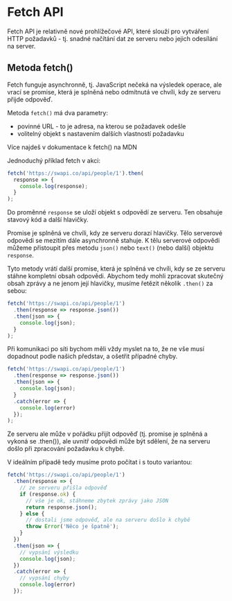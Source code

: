 # Fetch API

Fetch API je relativně nové prohlížečové API, které slouží pro vytváření HTTP požadavků - tj. snadné načítání dat ze serveru nebo jejich odesílání na server.

## Metoda fetch()

Fetch funguje asynchronně, tj. JavaScript nečeká na výsledek operace, ale vrací se promise, která je splněná nebo odmítnutá ve chvíli, kdy ze serveru přijde odpověď.

Metoda `fetch()` má dva parametry:
- povinné URL - to je adresa, na kterou se požadavek odešle
- volitelný objekt s nastavením dalších vlastností požadavku

Více najdeš v dokumentace k fetch() na MDN


Jednoduchý příklad fetch v akci:

```javascript
fetch('https://swapi.co/api/people/1').then(
  response => {
    console.log(response);
  }
);
```

Do proměnné `response` se uloží objekt s odpovědí ze serveru. Ten obsahuje stavový kód a další hlavičky.

Promise je splněná ve chvíli, kdy ze serveru dorazí hlavičky. Tělo serverové odpovědi se mezitím dále asynchronně stahuje. K tělu serverové odpovědi můžeme přistoupit přes metodu `json()` nebo `text()` (nebo další) objektu `response`.

Tyto metody vrátí další promise, která je splněná ve chvíli, kdy se ze serveru stáhne kompletní obsah odpovědi. Abychom tedy mohli zpracovat skutečný obsah zprávy a ne jenom její hlavičky, musíme řetězit několik `.then()` za sebou:

```javascript
fetch('https://swapi.co/api/people/1')
  .then(response => response.json())
  .then(json => {
    console.log(json);
  }
);
```

Při komunikaci po síti bychom měli vždy myslet na to, že ne vše musí dopadnout podle našich představ, a ošetřit případné chyby.

```javascript
fetch('https://swapi.co/api/people/1')
  .then(response => response.json())
  .then(json => {
    console.log(json);
  }
  .catch(error => {
    console.log(error)
  });
);
```

Ze serveru ale může v pořádku přijít odpověď (tj. promise je splněná a vykoná se .then()), ale uvnitř odpovědi může být sdělení, že na serveru došlo při zpracování požadavku k chybě.

V ideálním případě tedy musíme proto počítat i s touto variantou:


```javascript
fetch('https://swapi.co/api/people/1')
  .then(response => {
    // ze serveru přišla odpověď
    if (response.ok) {
      // vše je ok, stáhneme zbytek zprávy jako JSON
      return response.json();
    } else {
      // dostali jsme odpověď, ale na serveru došlo k chybě
      throw Error('Něco je špatně');
    }
  })
  .then(json => {
    // vypsání výsledku
    console.log(json);
  })
  .catch(error => {
    // vypsání chyby
    console.log(error)
  });
```
